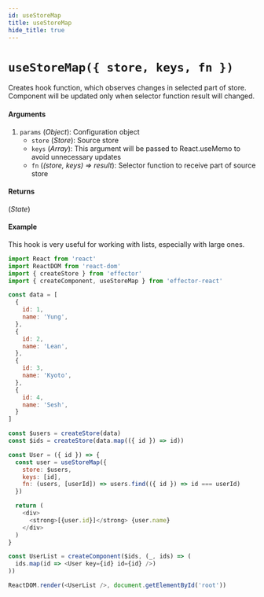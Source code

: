 ```yaml
---
id: useStoreMap
title: useStoreMap
hide_title: true
---
```


# `useStoreMap({ store, keys, fn })`

Creates hook function, which observes changes in selected part of store. Component will be updated only when selector function result will changed.

#### Arguments

1. `params` (_Object_): Configuration object
    - `store` (_Store_): Source store
    - `keys` (_Array_): This argument will be passed to React.useMemo to avoid unnecessary updates
    - `fn` (_(store, keys) => result_): Selector function to receive part of source store

#### Returns

(_State_)

#### Example

This hook is very useful for working with lists, especially with large ones.

```js
import React from 'react'
import ReactDOM from 'react-dom'
import { createStore } from 'effector'
import { createComponent, useStoreMap } from 'effector-react'

const data = [
  {
    id: 1,
    name: 'Yung',
  },
  {
    id: 2,
    name: 'Lean',
  },
  {
    id: 3,
    name: 'Kyoto',
  },
  {
    id: 4,
    name: 'Sesh',
  }
]

const $users = createStore(data)
const $ids = createStore(data.map(({ id }) => id))

const User = ({ id }) => {
  const user = useStoreMap({
    store: $users,
    keys: [id],
    fn: (users, [userId]) => users.find(({ id }) => id === userId)
  })

  return (
    <div>
      <strong>[{user.id}]</strong> {user.name}
    </div>
  )
}

const UserList = createComponent($ids, (_, ids) => (
  ids.map(id => <User key={id} id={id} />)
))

ReactDOM.render(<UserList />, document.getElementById('root'))
```
